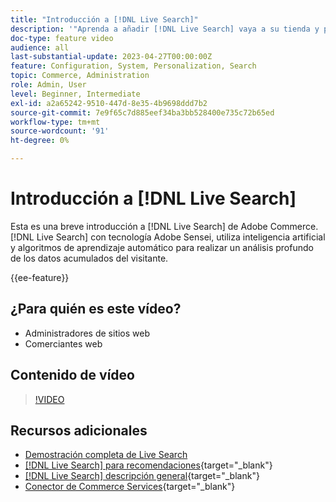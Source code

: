 ```yaml
---
title: "Introducción a [!DNL Live Search]"
description: '"Aprenda a añadir [!DNL Live Search] vaya a su tienda y produzca experiencias de compra muy atractivas, relevantes y personalizadas".'
doc-type: feature video
audience: all
last-substantial-update: 2023-04-27T00:00:00Z
feature: Configuration, System, Personalization, Search
topic: Commerce, Administration
role: Admin, User
level: Beginner, Intermediate
exl-id: a2a65242-9510-447d-8e35-4b9698ddd7b2
source-git-commit: 7e9f65c7d885eef34ba3bb528400e735c72b65ed
workflow-type: tm+mt
source-wordcount: '91'
ht-degree: 0%

---
```


# Introducción a [!DNL Live Search]

Esta es una breve introducción a [!DNL Live Search] de Adobe Commerce. [!DNL Live Search] con tecnología Adobe Sensei, utiliza inteligencia artificial y algoritmos de aprendizaje automático para realizar un análisis profundo de los datos acumulados del visitante.

{{ee-feature}}

## ¿Para quién es este vídeo?

- Administradores de sitios web
- Comerciantes web

## Contenido de vídeo

>[!VIDEO](https://video.tv.adobe.com/v/3418797?learn=on)


## Recursos adicionales

- [Demostración completa de Live Search](./live-search-full-demonstration.md)
- [[!DNL Live Search] para recomendaciones](https://experienceleague.adobe.com/docs/commerce-learn/tutorials/marketing/live-search-recommendations.html){target="_blank"}
- [[!DNL Live Search] descripción general](https://experienceleague.adobe.com/docs/commerce-merchant-services/live-search/overview.html){target="_blank"}
- [Conector de Commerce Services](https://experienceleague.adobe.com/docs/commerce-merchant-services/user-guides/integration-services/saas.html){target="_blank"}
